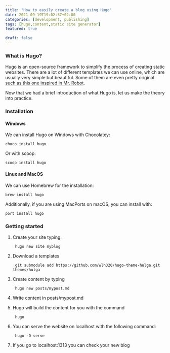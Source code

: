 ```yaml
---
title: "How to easily create a blog using Hugo"
date: 2021-09-19T19:02:57+02:00
categories: [development, publishing]
tags: [hugo,content,static site generator]
featured: true

draft: false
---
```

### What is Hugo?

Hugo is an open-source framework to simplify the process of creating static websites. There are a lot of different templates we can use online, which are usually very simple but beautiful. Some of them are even pretty original [such as this one inspired in Mr. Robot](https://github.com/panr/hugo-theme-terminal).

Now that we had a brief introduction of what Hugo is, let us make the theory into practice.

### Installation

#### Windows

We can install Hugo on Windows with Chocolatey:

	choco install hugo
	
Or with scoop:

	scoop install hugo

	
#### Linux and MacOS

We can use Homebrew for the installation:

	brew install hugo

		
Additionally, if you are using MacPorts on macOS, you can install with:
	
	port install hugo

		
### Getting started

1. Create your site typing:

		hugo new site myblog
	

2. Download a templates

		git submodule add https://github.com/wlh320/hugo-theme-hulga.git themes/hulga
	 
3. Create content by typing

		hugo new posts/mypost.md
		
		
4. Write content in posts/mypost.md

5. Hugo will build the content for you with the command

		hugo
	
6. You can serve the website on localhost with the following command:
	
		hugo -D serve
	
7. If you go to localhost:1313 you can check your new blog


	